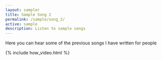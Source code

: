 ```yaml
---
layout: sampler
title: Sample Song 2
permalink: /sample/song_2/
active: sample
description: Listen to sample songs
---
```

Here you can hear some of the previous songs I have written for people  

{% include how_video.html %}
